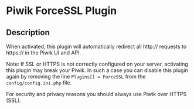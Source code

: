 # Piwik ForceSSL Plugin

## Description

When activated, this plugin will automatically redirect all http:// requests to https:// in the Piwik UI and API.

Note: If SSL or HTTPS is not correctly configured on your server, activating this plugin may break your Piwik. In such 
a case you can disable this plugin again by removing the line `Plugins[] = ForceSSL` from the `config/config.ini.php` file.

For security and privacy reasons you should always use Piwik over HTTPS (SSL).